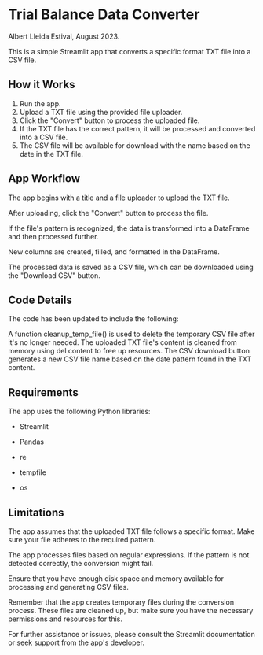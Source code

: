 # Trial Balance Data Converter
Albert Lleida Estival, August 2023. 

This is a simple Streamlit app that converts a specific format TXT file into a CSV file.

## How it Works

1. Run the app.
2. Upload a TXT file using the provided file uploader.
3. Click the "Convert" button to process the uploaded file.
4. If the TXT file has the correct pattern, it will be processed and converted into a CSV file.
5. The CSV file will be available for download with the name based on the date in the TXT file.

## App Workflow
The app begins with a title and a file uploader to upload the TXT file.

After uploading, click the "Convert" button to process the file.

If the file's pattern is recognized, the data is transformed into a DataFrame and then processed further.

New columns are created, filled, and formatted in the DataFrame.

The processed data is saved as a CSV file, which can be downloaded using the "Download CSV" button.

## Code Details
The code has been updated to include the following:

A function cleanup_temp_file() is used to delete the temporary CSV file after it's no longer needed.
The uploaded TXT file's content is cleaned from memory using del content to free up resources.
The CSV download button generates a new CSV file name based on the date pattern found in the TXT content.

## Requirements
The app uses the following Python libraries:

  - Streamlit

  - Pandas

  - re

  - tempfile

  - os

## Limitations
The app assumes that the uploaded TXT file follows a specific format. Make sure your file adheres to the required pattern.

The app processes files based on regular expressions. If the pattern is not detected correctly, the conversion might fail.

Ensure that you have enough disk space and memory available for processing and generating CSV files.

Remember that the app creates temporary files during the conversion process. These files are cleaned up, but make sure you have the necessary permissions and resources for this.

For further assistance or issues, please consult the Streamlit documentation or seek support from the app's developer.
